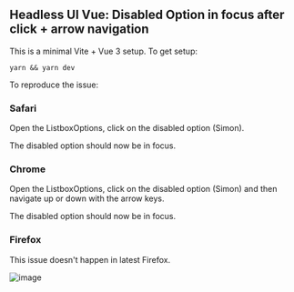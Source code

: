## Headless UI Vue: Disabled Option in focus after click + arrow navigation

This is a minimal Vite + Vue 3 setup. To get setup:

```
yarn && yarn dev
```

To reproduce the issue:

### Safari

Open the ListboxOptions, click on the disabled option (Simon).

The disabled option should now be in focus.

### Chrome

Open the ListboxOptions, click on the disabled option (Simon) and then navigate up or down with the arrow keys.

The disabled option should now be in focus.

### Firefox

This issue doesn't happen in latest Firefox.

![image](https://user-images.githubusercontent.com/485747/117896117-2e6b7480-b303-11eb-8878-b4f9a7cd2f21.png)
